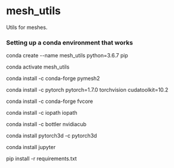 # mesh_utils

Utils for meshes.

### Setting up a conda environment that works

conda create --name mesh_utils python=3.6.7 pip

conda activate mesh_utils

conda install -c conda-forge pymesh2

conda install -c pytorch pytorch=1.7.0 torchvision cudatoolkit=10.2

conda install -c conda-forge fvcore

conda install -c iopath iopath

conda install -c bottler nvidiacub

conda install pytorch3d -c pytorch3d

conda install jupyter

pip install -r requirements.txt
